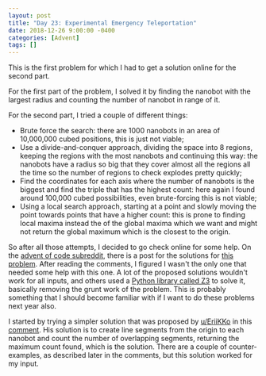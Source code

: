 ```yaml
---
layout: post
title: "Day 23: Experimental Emergency Teleportation"
date: 2018-12-26 9:00:00 -0400
categories: [Advent]
tags: []
---
```

This is the first problem for which I had to get a solution online for the second part.

For the first part of the problem, I solved it by finding the nanobot with the largest radius and counting the number of nanobot in range of it.

For the second part, I tried a couple of different things:
- Brute force the search: there are 1000 nanobots in an area of 10,000,000 cubed positions, this is just not viable;
- Use a divide-and-conquer approach, dividing the space into 8 regions, keeping the regions with the most nanobots and continuing this way: the nanobots have a radius so big that they cover almost all the regions all the time so the number of regions to check explodes pretty quickly;
- Find the coordinates for each axis where the number of nanobots is the biggest and find the triple that has the highest count: here again I found around 100,000 cubed possibilities, even brute-forcing this is not viable;
- Using a local search approach, starting at a point and slowly moving the point towards points that have a higher count: this is prone to finding local maxima instead the of the global maxima which we want and might not return the global maximum which is the closest to the origin.

So after all those attempts, I decided to go check online for some help. On the [advent of code subreddit](https://www.reddit.com/r/adventofcode/), there is a post for the solutions for [this problem](https://www.reddit.com/r/adventofcode/comments/a8s17l/2018_day_23_solutions/). After reading the comments, I figured I wasn't the only one that needed some help with this one. A lot of the proposed solutions wouldn't work for all inputs, and others used a [Python library called Z3](https://github.com/Z3Prover/z3) to solve it, basically removing the grunt work of the problem. This is probably something that I should become familiar with if I want to do these problems next year also.

I started by trying a simpler solution that was proposed by [u/EriiKKo](https://www.reddit.com/user/EriiKKo) in this [comment](https://www.reddit.com/r/adventofcode/comments/a8s17l/2018_day_23_solutions/ecdqzdg/?context=3). His solution is to create line segments from the origin to each nanobot and count the number of overlapping segments, returning the maximum count found, which is the solution. There are a couple of counter-examples, as described later in the comments, but this solution worked for my input.